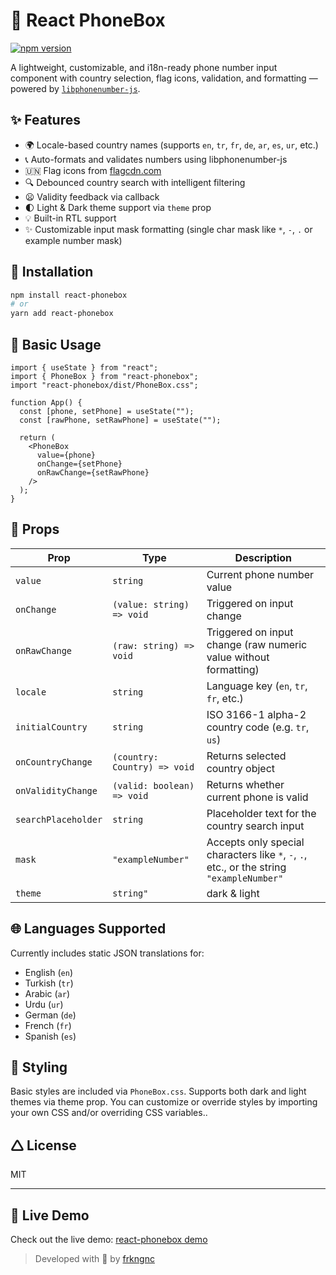 # 📱 React PhoneBox
[![npm version](https://img.shields.io/npm/v/react-phonebox.svg)](https://www.npmjs.com/package/react-phonebox)

A lightweight, customizable, and i18n-ready phone number input component with country selection, flag icons, validation, and formatting — powered by [`libphonenumber-js`](https://github.com/catamphetamine/libphonenumber-js).

## ✨ Features

- 🌍 Locale-based country names (supports `en`, `tr`, `fr`, `de`, `ar`, `es`, `ur`, etc.)
- 📞 Auto-formats and validates numbers using libphonenumber-js
- 🇺🇳 Flag icons from [flagcdn.com](https://flagcdn.com)
- 🔍 Debounced country search with intelligent filtering
- 😦 Validity feedback via callback
- 🌓 Light & Dark theme support via `theme` prop
- 💡 Built-in RTL support
- ✨ Customizable input mask formatting (single char mask like `*`, `-`, `.` or example number mask)

## 🚀 Installation

```bash
npm install react-phonebox
# or
yarn add react-phonebox
```

## 🔧 Basic Usage

```tsx
import { useState } from "react";
import { PhoneBox } from "react-phonebox";
import "react-phonebox/dist/PhoneBox.css";

function App() {
  const [phone, setPhone] = useState("");
  const [rawPhone, setRawPhone] = useState("");

  return (
    <PhoneBox
      value={phone}
      onChange={setPhone}
      onRawChange={setRawPhone}
    />
  );
}
```

## 🧪 Props

| Prop               | Type                         | Description                                                                               |
| ------------------ | ---------------------------- | ------------------------------------------------------------------------------------------|
| `value`            | `string`                     | Current phone number value                                                                |
| `onChange`         | `(value: string) => void`    | Triggered on input change                                                                 |
| `onRawChange`      | `(raw: string) => void`      | Triggered on input change (raw numeric value without formatting)                          |
| `locale`           | `string`                     | Language key (`en`, `tr`, `fr`, etc.)                                                     |
| `initialCountry`   | `string`                     | ISO 3166-1 alpha-2 country code (e.g. `tr`, `us`)                                         |
| `onCountryChange`  | `(country: Country) => void` | Returns selected country object                                                           |
| `onValidityChange` | `(valid: boolean) => void`   | Returns whether current phone is valid                                                    |
| `searchPlaceholder`| `string`                     | Placeholder text for the country search input                                             |
| `mask`             | `"exampleNumber"`            | Accepts only special characters like `*`, `-`, `.`, etc., or the string `"exampleNumber"` |
| `theme`            | `string"`                    | dark & light                                                                              | 


## 🌐 Languages Supported

Currently includes static JSON translations for:

- English (`en`)
- Turkish (`tr`)
- Arabic (`ar`)
- Urdu (`ur`)
- German (`de`)
- French (`fr`)
- Spanish (`es`)

## 🧱 Styling

Basic styles are included via `PhoneBox.css`. Supports both dark and light themes via theme prop.
You can customize or override styles by importing your own CSS and/or overriding CSS variables.. 


## 🛆 License

MIT

---

## 🔗 Live Demo

Check out the live demo: [react-phonebox demo](https://react-phonebox-demo.vercel.app)

> Developed with 🎉​ by [frkngnc](https://github.com/frkngnc)
